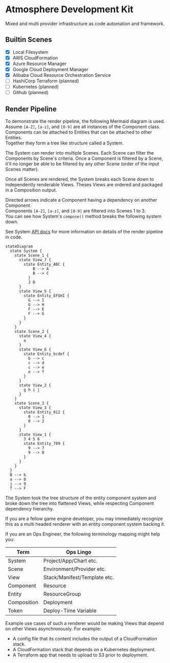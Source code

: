 # Atmosphere Development Kit

Mixed and multi provider infrastructure as code automation and framework.

## Builtin Scenes

- [x] Local Filesystem
- [x] AWS CloudFormation
- [x] Azure Resource Manager
- [x] Google Cloud Deployment Manager
- [x] Alibaba Cloud Resource Orchestration Service
- [ ] HashiCorp Terraform (planned)
- [ ] Kubernetes (planned)
- [ ] Github (planned)

## Render Pipeline

To demonstrate the render pipeline, the following Mermaid diagram is used.  
Assume `[A-Z]`, `[a-z]`, and `[0-9]` are all instances of the Component class.  
Components can be attached to Entities that can be attached to other Entities.  
Together they form a tree like structure called a System.

The System can render into multiple Scenes. Each Scene can filter the Components
by Scene's criteria. Once a Component is filtered by a Scene, it'll no longer be
able to be filtered by any other Scene (order of the input Scenes matter).

Once all Scenes are rendered, the System breaks each Scene down to independently
renderable Views. Theses Views are ordered and packaged in a Composition output.

Directed arrows indicate a Component having a dependency on another Component.  
Components `[A-Z]`, `[a-z]`, and `[0-9]` are filtered into Scenes 1 to 3.  
You can see how System's `compose()` method breaks the following system down.

See System [API docs](https://zorse-lang.github.io/adk/classes/core.System.html)
for more information on details of the render pipeline in code.

```mermaid
stateDiagram
  state System {
    state Scene_1 {
      state View_7 {
        state Entity_ABC {
            B --> A
            B --> C
          }
          J D
      }
      state View_5 {
        state Entity_EFGHI {
          G --> I
          G --> H
          F --> E
          F --> G
        }
      }
    }
    state Scene_2 {
      state View_4 {
        a
      }
      state View_6 {
        state Entity_bcdef {
          b --> c
          c --> d
          c --> e
          e --> f
        }
      }
      state View_2 {
        g h i j
      }
    }
    state Scene_3 {
      state View_3 {
        state Entity_012 {
          0 --> 1
          0 --> 2
        }
      }
      state View_1 {
        3 4 5 6
        state Entity_789 {
          9 --> 7
          9 --> 8
        }
      }
    }
  }
  B --> b
  a --> 0
  j --> 9
  f --> F
```

The System took the tree structure of the entity component system and broke down
the tree into flattened Views, while respecting Component dependency hierarchy.

If you are a fellow game engine developer, you may immediately recognize this as
a multi headed renderer with an entity component system backing it.

If you are an Ops Engineer, the following terminology mapping might help you:

| Term        | Ops Lingo                    |
| ----------- | ---------------------------- |
| System      | Project/App/Chart etc.       |
| Scene       | Environment/Provider etc.    |
| View        | Stack/Manifest/Template etc. |
| Component   | Resource                     |
| Entity      | ResourceGroup                |
| Composition | Deployment                   |
| Token       | Deploy-Time Variable         |

Example use cases of such a renderer would be making Views that depend on other
Views asynchronously. For example:

- A config file that its content includes the output of a CloudFormation stack.
- A CloudFormation stack that depends on a Kubernetes deployment.
- A Terraform app that needs to upload to S3 prior to deployment.
